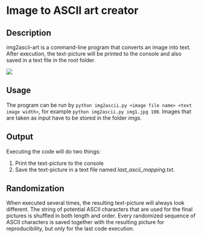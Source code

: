 # Image to ASCII art creator

## Description
img2ascii-art is a command-line program that converts an image into text. After execution, the text-picture will be printed to the console and also saved in a text file in the root folder.

![](http://funkyimg.com/i/2PJpz.jpg)

## Usage
The program can be run by `python img2ascii.py <image file name> <text image width>`, for example `python img2ascii.py img1.jpg 100`. Images that are taken as input have to be stored in the folder _imgs_.

## Output
Executing the code will do two things:

1. Print the text-picture to the console
2. Save the text-picture in a text file named _last_ascii_mapping.txt_. 

## Randomization
When executed several times, the resulting text-picture will always look different. The string of potential ASCII characters that are used for the final pictures is shuffled in both length and order. Every randomized sequence of ASCII characters is saved together with the resulting picture for reproducibility, but only for the last code execution. 
